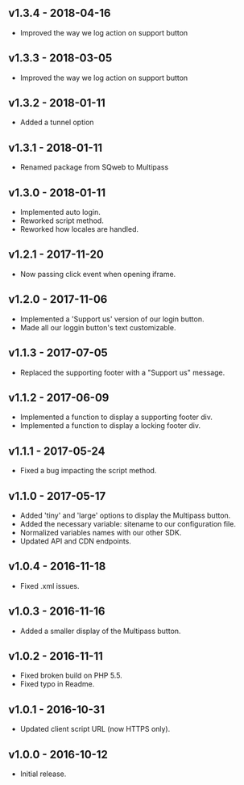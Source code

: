 ## v1.3.4 - 2018-04-16

* Improved the way we log action on support button

## v1.3.3 - 2018-03-05

* Improved the way we log action on support button

## v1.3.2 - 2018-01-11

* Added a tunnel option

## v1.3.1 - 2018-01-11

* Renamed package from SQweb to Multipass

## v1.3.0 - 2018-01-11

* Implemented auto login.
* Reworked script method.
* Reworked how locales are handled.

## v1.2.1 - 2017-11-20

* Now passing click event when opening iframe.

## v1.2.0 - 2017-11-06

* Implemented a 'Support us' version of our login button.
* Made all our loggin button's text customizable.

## v1.1.3 - 2017-07-05

* Replaced the supporting footer with a "Support us" message.

## v1.1.2 - 2017-06-09

* Implemented a function to display a supporting footer div.
* Implemented a function to display a locking footer div.

## v1.1.1 - 2017-05-24

* Fixed a bug impacting the script method.

## v1.1.0 - 2017-05-17

* Added 'tiny' and 'large' options to display the Multipass button.
* Added the necessary variable: sitename to our configuration file.
* Normalized variables names with our other SDK.
* Updated API and CDN endpoints.

## v1.0.4 - 2016-11-18

* Fixed .xml issues.

## v1.0.3 - 2016-11-16

* Added a smaller display of the Multipass button.

## v1.0.2 - 2016-11-11

* Fixed broken build on PHP 5.5.
* Fixed typo in Readme.

## v1.0.1 - 2016-10-31

* Updated client script URL (now HTTPS only).

## v1.0.0 - 2016-10-12

* Initial release.
